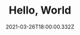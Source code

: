 ---
template: BlogPost
path: /finance
date: 2021-03-26T18:00:00.332Z
title: 'Hello, World'
category: finance
metaDescription: >-
  Come può intitolarsi il primo post di un blog su argomenti legati al mondo
  della programmazione e del machine learning? Beh, ci siamo capiti.
thumbnail: /assets/hello-world.jpg
---